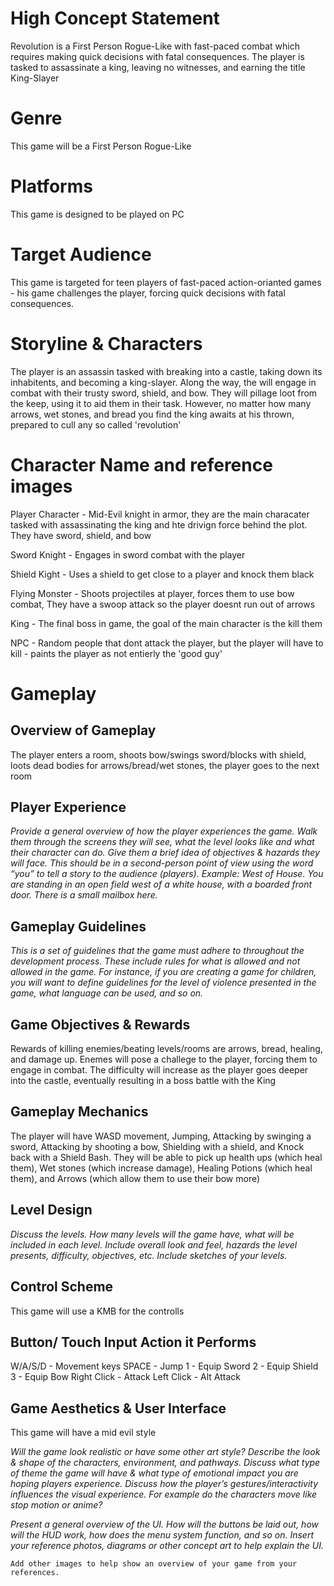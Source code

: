 # High Concept Statement
Revolution is a First Person Rogue-Like with fast-paced combat which requires making quick decisions with fatal consequences. The player is tasked to assassinate a king, leaving no witnesses, and earning the title King-Slayer

# Genre
This game will be a First Person Rogue-Like

# Platforms
This game is designed to be played on PC

# Target Audience
This game is targeted for teen players of fast-paced action-orianted games - his game challenges the player, forcing quick decisions with fatal consequences.

# Storyline & Characters
The player is an assassin tasked with breaking into a castle, taking down its inhabitents, and becoming a king-slayer. Along the way, the will engage in combat with their trusty sword, shield, and bow. They will pillage loot from the keep, using it to aid them in their task. However, no matter how many arrows, wet stones, and bread you find the king awaits at his thrown, prepared to cull any so called 'revolution'

# Character Name and reference images 
Player Character - Mid-Evil knight in armor, they are the main characater tasked with assassinating the king and hte drivign force behind the plot. They have sword, shield, and bow

Sword Knight - Engages in sword combat with the player

Shield Kight - Uses a shield to get close to a player and knock them black 

Flying Monster - Shoots projectiles at player, forces them to use bow combat, They have a swoop attack so the player doesnt run out of arrows

King - The final boss in game, the goal of the main character is the kill them

NPC - Random people that dont attack the player, but the player will have to kill - paints the player as not entierly the 'good guy'

# Gameplay

## Overview of Gameplay
The player enters a room, shoots bow/swings sword/blocks with shield, loots dead bodies for arrows/bread/wet stones, the player goes to the next room

## Player Experience

*Provide a general overview of how the player experiences the game. Walk them through the screens they will see, what the level looks like and what their character can do. Give them a brief idea of objectives & hazards they will face.  This should be in a second-person point of view using the word “you” to tell a story to the audience (players). Example: West of House. You are standing in an open field west of a white house, with a boarded front door. There is a small mailbox here.*

## Gameplay Guidelines

*This is a set of guidelines that the game must adhere to throughout the development process. These include rules for what is allowed and not allowed in the game. For instance, if you are creating a game for children, you will want to define guidelines for the level of violence presented in the game, what language can be used, and so on.*

## Game Objectives & Rewards
Rewards of killing enemies/beating levels/rooms are arrows, bread, healing, and damage up. Enemes will pose a challege to the player, forcing them to engage in combat. The difficulty will increase as the player goes deeper into the castle, eventually resulting in a boss battle with the King

## Gameplay Mechanics
The player will have WASD movement, Jumping, Attacking by swinging a sword, Attacking by shooting a bow, Shielding with a shield, and Knock back with a Shield Bash. They will be able to pick up health ups (which heal them), Wet stones (which increase damage), Healing Potions (which heal them), and Arrows (which allow them to use their bow more)


## Level Design

*Discuss the levels. How many levels will the game have, what will be included in each level. Include overall look and feel, hazards the level presents, difficulty, objectives, etc. Include sketches of your levels.*

## Control Scheme
This game will use a KMB for the controlls

## Button/ Touch Input	Action it Performs
W/A/S/D - Movement keys
SPACE - Jump
1 - Equip Sword
2 - Equip Shield
3 - Equip Bow
Right Click - Attack
Left Click - Alt Attack


## Game Aesthetics & User Interface
This game will have a mid evil style

*Will the game look realistic or have some other art style? Describe the look & shape of the characters, environment, and pathways. Discuss what type of theme the game will have & what type of emotional impact you are hoping players experience. Discuss how the player’s gestures/interactivity influences the visual experience. For example do the characters move like stop motion or anime?*

*Present a general overview of the UI. How will the buttons be laid out, how will the HUD work, how does the menu system function, and so on. Insert your reference photos, diagrams or other concept art to help explain the UI.*
	
	Add other images to help show an overview of your game from your references.

